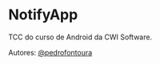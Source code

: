 # NotifyApp
TCC do curso de Android da CWI Software.

Autores: [@pedrofontoura](https://github.com/pedrofontoura)
